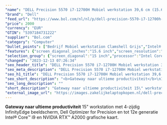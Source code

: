 ```yaml
---
"name": "DELL Precision 5570 i7-12700H Mobiel werkstation 39,6 cm (15.6\") Full HD+ Intel® Core™ i7 16 GB DDR5-SDRAM 512 GB SSD NVIDIA RTX A1000 Wi-Fi 6E (802.11ax) Windows 10 Pro Grijs"
"brand": "Dell"
"feed_url": "https://www.bol.com/nl/nl/p/dell-precision-5570-i7-12700h-mobiel-werkstation-39-6-cm-full-hd-intel-core-i7-16-gb-ddr5-sdram-512-gb-ssd-nvidia-rtx-a1000-wi-fi-6e-windows-10-pro-grijs/9300000099442038"
"price": 2000
"currency": "EUR"
"GTIN": "5397184731222"
"supplier": "Bol.com"
"category": "Computer"
"bullet_points": ["Bedrijf Mobiel werkstation Clamshell Grijs","Intel® Core™ i7 i7-12700H","39,6 cm (15.6\") Full HD+ 1920 x 1200 Pixels WVA LED backlight 16:10","16 GB DDR5-SDRAM 4800 MHz 2 x 8 GB","512 GB SSD","NVIDIA RTX A1000 4 GB Intel Iris Xe Graphics","Wi-Fi 6E (802.11ax) Bluetooth","Lithium-Ion (Li-Ion) 86 Wh 130 W","Windows 10 Pro 64-bit"]
"features": {"screen_diagonal_inches":"15.6 inch","screen_resolution":"1920 x 1200 Pixels","processor_family":"Intel® Core™ i7","memory_size":"16 GB","memory_type":"DDR5-SDRAM","total_storage_space":"512 GB","graphics_card":"Intel Iris Xe Graphics","graphics_memory_size":"4 GB","operating_system":"Windows","battery_capacity":"86 Wh","width":"344,4 mm","depth":"230,1 mm","weight":"2,1 kg","graphics":"WUXGA"}
"selection_group": {"screen_diagonal":"15 inch","processor":"Intel Core i7","changed_price_past_3_days":false,"product_family":"Precision"}
"changed": "2023-12-13 07:26:34"
"seo_header_title": "DELL Precision 5570 i7-12700H Mobiel werkstation 39,6 cm (15.6\") Full HD+ Intel® Core™ i7 16 GB DDR5-SDRAM 512 GB SSD NVIDIA RTX A1000 Wi-Fi 6E (802.11ax) Windows 10 Pro Grijs"
"seo_meta_description": "DELL Precision 5570 i7-12700H Mobiel werkstation 39,6 cm (15.6\") Full HD+ Intel® Core™ i7 16 GB DDR5-SDRAM 512 GB SSD NVIDIA RTX A1000 Wi-Fi 6E (802.11ax) Windows 10 Pro Grijs"
"seo_h1_title": "DELL Precision 5570 i7-12700H Mobiel werkstation 39,6 cm (15.6\") Full HD+ Intel® Core™ i7 16 GB DDR5-SDRAM 512 GB SSD NVIDIA RTX A1000 Wi-Fi 6E (802.11ax) Windows 10 Pro Grijs"
"seo_short_description": "<b>Gateway naar ultieme productiviteit</b>\n15\" workstation met 4-zijdig InfinityEdge beeldscherm, Dell Optimizer for Precision en tot 12e generatie Intel® Core™ i9 en NVIDIA RTX™ A2000 grafische kaart."
"seo_long_description": ""
"short_description": "Gateway naar ultieme productiviteit 15\" workstation met 4-zijdig InfinityEdge beeldscherm, Dell Optimizer for Precision en tot 12e generatie Intel® Core™ i9 en NVIDIA RTX™ A2000 grafische kaart."
"external_image_url": "https://images.zakelijkelaptopkopen.nl/dell-precision-5570-i7-12700h-mobiel-werkstation-39-6-cm-full-hd-intel-core-i7-16-gb-ddr5-sdram-512-gb-ssd-nvidia-rtx-a1000-wi-fi-6e-windows-10-pro-grijs.webp"
---
```


<b>Gateway naar ultieme productiviteit</b>
15" workstation met 4-zijdig InfinityEdge beeldscherm, Dell Optimizer for Precision en tot 12e generatie Intel® Core™ i9 en NVIDIA RTX™ A2000 grafische kaart.